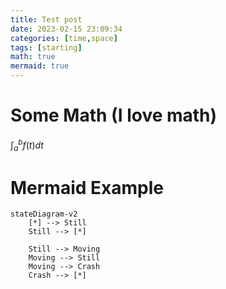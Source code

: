 ```yaml
---
title: Test post
date: 2023-02-15 23:09:34
categories: [time,space]
tags: [starting]
math: true
mermaid: true
---
```


# Some Math (I love math)
$\int_a^b f(t) dt$

# Mermaid Example

```mermaid
stateDiagram-v2
    [*] --> Still
    Still --> [*]

    Still --> Moving
    Moving --> Still
    Moving --> Crash
    Crash --> [*]
```
